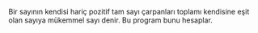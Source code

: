  Bir sayının kendisi hariç pozitif tam sayı çarpanları toplamı kendisine eşit olan sayıya mükemmel sayı denir.
 Bu program bunu hesaplar.
